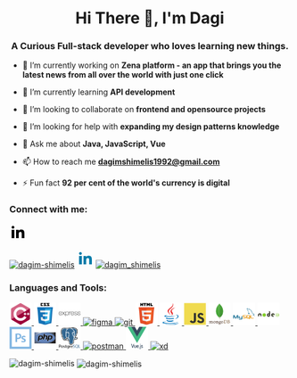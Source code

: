 <h1 align="center">Hi There 👋, I'm Dagi</h1>
<h3 align="center">A Curious Full-stack developer who loves learning new things.</h3>

- 🔭 I’m currently working on **Zena platform - an app that brings you the latest news from all over the world with just one click**

- 🌱 I’m currently learning **API development**

- 👯 I’m looking to collaborate on **frontend and opensource projects**

- 🤝 I’m looking for help with **expanding my design patterns knowledge**

- 💬 Ask me about **Java, JavaScript, Vue**

- 📫 How to reach me **dagimshimelis1992@gmail.com**

- ⚡ Fun fact **92 per cent of the world's currency is digital**

<h3 align="left">Connect with me:</h3>
<p align="left">

<svg xmlns="http://www.w3.org/2000/svg" x="0px" y="0px"
width="30" height="30"
viewBox="0 0 30 30"
style=" fill:#000000;"> <path d="M9,25H4V10h5V25z M6.501,8C5.118,8,4,6.879,4,5.499S5.12,3,6.501,3C7.879,3,9,4.121,9,5.499C9,6.879,7.879,8,6.501,8z M27,25h-4.807v-7.3c0-1.741-0.033-3.98-2.499-3.98c-2.503,0-2.888,1.896-2.888,3.854V25H12V9.989h4.614v2.051h0.065 c0.642-1.18,2.211-2.424,4.551-2.424c4.87,0,5.77,3.109,5.77,7.151C27,16.767,27,25,27,25z"></path></svg>

<a href="https://t.me/dagim_shimelis" target="blank"><img align="center" src="https://img.icons8.com/material-rounded/50/107ba9/sent.png" alt="dagim-shimelis" height="30" width="40" /></a>
<a href="https://linkedin.com/in/dagim-shimelis" target="blank"><svg xmlns="http://www.w3.org/2000/svg" x="0px" y="0px"
width="30" height="30"
viewBox="0 0 30 30"
style=" fill:#017ba9;"> <path d="M9,25H4V10h5V25z M6.501,8C5.118,8,4,6.879,4,5.499S5.12,3,6.501,3C7.879,3,9,4.121,9,5.499C9,6.879,7.879,8,6.501,8z M27,25h-4.807v-7.3c0-1.741-0.033-3.98-2.499-3.98c-2.503,0-2.888,1.896-2.888,3.854V25H12V9.989h4.614v2.051h0.065 c0.642-1.18,2.211-2.424,4.551-2.424c4.87,0,5.77,3.109,5.77,7.151C27,16.767,27,25,27,25z"></path></svg></a>
<a href="https://instagram.com/dagim_shimelis" target="blank"><img align="center" src="https://img.icons8.com/material-rounded/50/107ba9/instagram-new.png" alt="dagim_shimelis" height="30" width="40" /></a>

</p>

<h3 align="left">Languages and Tools:</h3>
<p align="left"> <a href="https://www.w3schools.com/cpp/" target="_blank" rel="noreferrer"> <img src="https://raw.githubusercontent.com/devicons/devicon/master/icons/cplusplus/cplusplus-original.svg" alt="cplusplus" width="40" height="40"/> </a> <a href="https://www.w3schools.com/css/" target="_blank" rel="noreferrer"> <img src="https://raw.githubusercontent.com/devicons/devicon/master/icons/css3/css3-original-wordmark.svg" alt="css3" width="40" height="40"/> </a> <a href="https://expressjs.com" target="_blank" rel="noreferrer"> <img src="https://raw.githubusercontent.com/devicons/devicon/master/icons/express/express-original-wordmark.svg" alt="express" width="40" height="40"/> </a> <a href="https://www.figma.com/" target="_blank" rel="noreferrer"> <img src="https://www.vectorlogo.zone/logos/figma/figma-icon.svg" alt="figma" width="40" height="40"/> </a> <a href="https://git-scm.com/" target="_blank" rel="noreferrer"> <img src="https://www.vectorlogo.zone/logos/git-scm/git-scm-icon.svg" alt="git" width="40" height="40"/> </a> <a href="https://www.w3.org/html/" target="_blank" rel="noreferrer"> <img src="https://raw.githubusercontent.com/devicons/devicon/master/icons/html5/html5-original-wordmark.svg" alt="html5" width="40" height="40"/> </a> <a href="https://www.java.com" target="_blank" rel="noreferrer"> <img src="https://raw.githubusercontent.com/devicons/devicon/master/icons/java/java-original.svg" alt="java" width="40" height="40"/> </a> <a href="https://developer.mozilla.org/en-US/docs/Web/JavaScript" target="_blank" rel="noreferrer"> <img src="https://raw.githubusercontent.com/devicons/devicon/master/icons/javascript/javascript-original.svg" alt="javascript" width="40" height="40"/> </a> <a href="https://www.mongodb.com/" target="_blank" rel="noreferrer"> <img src="https://raw.githubusercontent.com/devicons/devicon/master/icons/mongodb/mongodb-original-wordmark.svg" alt="mongodb" width="40" height="40"/> </a> <a href="https://www.mysql.com/" target="_blank" rel="noreferrer"> <img src="https://raw.githubusercontent.com/devicons/devicon/master/icons/mysql/mysql-original-wordmark.svg" alt="mysql" width="40" height="40"/> </a> <a href="https://nodejs.org" target="_blank" rel="noreferrer"> <img src="https://raw.githubusercontent.com/devicons/devicon/master/icons/nodejs/nodejs-original-wordmark.svg" alt="nodejs" width="40" height="40"/> </a> <a href="https://www.photoshop.com/en" target="_blank" rel="noreferrer"> <img src="https://raw.githubusercontent.com/devicons/devicon/master/icons/photoshop/photoshop-line.svg" alt="photoshop" width="40" height="40"/> </a> <a href="https://www.php.net" target="_blank" rel="noreferrer"> <img src="https://raw.githubusercontent.com/devicons/devicon/master/icons/php/php-original.svg" alt="php" width="40" height="40"/> </a> <a href="https://www.postgresql.org" target="_blank" rel="noreferrer"> <img src="https://raw.githubusercontent.com/devicons/devicon/master/icons/postgresql/postgresql-original-wordmark.svg" alt="postgresql" width="40" height="40"/> </a> <a href="https://postman.com" target="_blank" rel="noreferrer"> <img src="https://www.vectorlogo.zone/logos/getpostman/getpostman-icon.svg" alt="postman" width="40" height="40"/> </a> <a href="https://vuejs.org/" target="_blank" rel="noreferrer"> <img src="https://raw.githubusercontent.com/devicons/devicon/master/icons/vuejs/vuejs-original-wordmark.svg" alt="vuejs" width="40" height="40"/> </a> <a href="https://www.adobe.com/products/xd.html" target="_blank" rel="noreferrer"> <img src="https://cdn.worldvectorlogo.com/logos/adobe-xd.svg" alt="xd" width="40" height="40"/> </a> </p>

<p><img align="left" src="https://github-readme-stats.vercel.app/api/top-langs?username=dagim-shimelis&show_icons=true&title_color=017ba9&text_color=e6e6e6&bg_color=151515&locale=en&layout=compact" alt="dagim-shimelis" /></p>

<p>&nbsp;<img align="center" src="https://github-readme-stats.vercel.app/api?username=dagim-shimelis&show_icons=true&theme=dark&title_color=017ba9&text_color=e6e6e6&bg_color=151515&locale=en" alt="dagim-shimelis" /></p>
